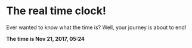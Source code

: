 # The real time clock!

Ever wanted to know what the time is? Well, your journey is about to end!

**The time is Nov 21, 2017, 05:24**
